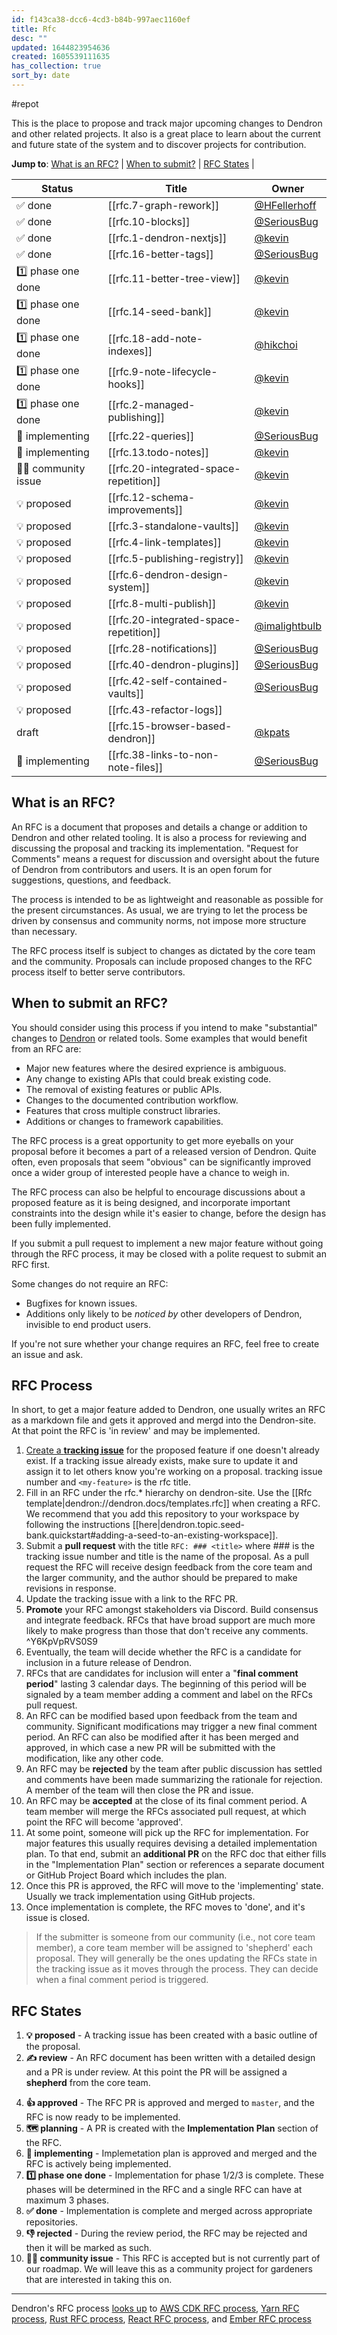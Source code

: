 ```yaml
---
id: f143ca38-dcc6-4cd3-b84b-997aec1160ef
title: Rfc
desc: ""
updated: 1644823954636
created: 1605539111635
has_collection: true
sort_by: date
---
```


#repot

This is the place to propose and track major upcoming changes to Dendron and
other related projects. It also is a great place to learn about the current and
future state of the system and to discover projects for contribution.

[dendron]: https://github.com/dendronhq/dendron

**Jump to**: [What is an RFC?](#what-is-an-rfc) |
[When to submit?](#when-to-submit-an-rfc) | [RFC States](#rfc-states) |

<!--BEGIN_TABLE-->

| Status             | Title                                  | Owner                                            |
| ------------------ | -------------------------------------- | ------------------------------------------------ |
| ✅ done            | [[rfc.7-graph-rework]]                 | [@HFellerhoff](https://github.com/hfellerhoff)   |
| ✅ done            | [[rfc.10-blocks]]                      | [@SeriousBug](https://github.com/SeriousBug)     |
| ✅ done            | [[rfc.1-dendron-nextjs]]               | [@kevin](https://github.com/kevinslin)           |
| ✅ done            | [[rfc.16-better-tags]]                 | [@SeriousBug](https://github.com/SeriousBug)     |
| 1️⃣ phase one done  | [[rfc.11-better-tree-view]]            | [@kevin](https://github.com/kevinslin)           |
| 1️⃣ phase one done  | [[rfc.14-seed-bank]]                   | [@kevin](https://github.com/kevinslin)           |
| 1️⃣ phase one done  | [[rfc.18-add-note-indexes]]            | [@hikchoi](https://github.com/cerebrarium)       |
| 1️⃣ phase one done  | [[rfc.9-note-lifecycle-hooks]]         | [@kevin](https://github.com/kevinslin)           |
| 1️⃣ phase one done  | [[rfc.2-managed-publishing]]           | [@kevin](https://github.com/kevinslin)           |
| 👷 implementing    | [[rfc.22-queries]]                     | [@SeriousBug](https://github.com/SeriousBug)     |
| 👷 implementing    | [[rfc.13.todo-notes]]                  | [@kevin](https://github.com/kevinslin)           |
| 👩‍🌾 community issue | [[rfc.20-integrated-space-repetition]] | [@kevin](https://github.com/kevinslin)           |
| 💡 proposed        | [[rfc.12-schema-improvements]]         | [@kevin](https://github.com/kevinslin)           |
| 💡 proposed        | [[rfc.3-standalone-vaults]]            | [@kevin](https://github.com/kevinslin)           |
| 💡 proposed        | [[rfc.4-link-templates]]               | [@kevin](https://github.com/kevinslin)           |
| 💡 proposed        | [[rfc.5-publishing-registry]]          | [@kevin](https://github.com/kevinslin)           |
| 💡 proposed        | [[rfc.6-dendron-design-system]]        | [@kevin](https://github.com/kevinslin)           |
| 💡 proposed        | [[rfc.8-multi-publish]]                | [@kevin](https://github.com/kevinslin)           |
| 💡 proposed        | [[rfc.20-integrated-space-repetition]] | [@imalightbulb](https://github.com/imalightbulb) |
| 💡 proposed        | [[rfc.28-notifications]]               | [@SeriousBug](https://github.com/SeriousBug)     |
| 💡 proposed        | [[rfc.40-dendron-plugins]]             | [@SeriousBug](https://github.com/SeriousBug)     |
| 💡 proposed        | [[rfc.42-self-contained-vaults]]       | [@SeriousBug](https://github.com/SeriousBug)     |
| 💡 proposed        | [[rfc.43-refactor-logs]]               |                                                  |
| draft              | [[rfc.15-browser-based-dendron]]       | [@kpats](https://github.com/kpathakota)          |
| 👷 implementing    | [[rfc.38-links-to-non-note-files]]     | [@SeriousBug](https://github.com/SeriousBug)     |

## What is an RFC?

An RFC is a document that proposes and details a change or addition to Dendron
and other related tooling. It is also a process for reviewing and discussing the
proposal and tracking its implementation. "Request for Comments" means a request
for discussion and oversight about the future of Dendron from contributors and
users. It is an open forum for suggestions, questions, and feedback.

The process is intended to be as lightweight and reasonable as possible for the
present circumstances. As usual, we are trying to let the process be driven by
consensus and community norms, not impose more structure than necessary.

The RFC process itself is subject to changes as dictated by the core team and
the community. Proposals can include proposed changes to the RFC process itself
to better serve contributors.

## When to submit an RFC?

You should consider using this process if you intend to make "substantial"
changes to [Dendron](https://github.com/dendronhq/dendron) or related tools.
Some examples that would benefit from an RFC are:

-   Major new features where the desired exprience is ambiguous.
-   Any change to existing APIs that could break existing code.
-   The removal of existing features or public APIs.
-   Changes to the documented contribution workflow.
-   Features that cross multiple construct libraries.
-   Additions or changes to framework capabilities.

The RFC process is a great opportunity to get more eyeballs on your proposal
before it becomes a part of a released version of Dendron. Quite often, even
proposals that seem "obvious" can be significantly improved once a wider group
of interested people have a chance to weigh in.

The RFC process can also be helpful to encourage discussions about a proposed
feature as it is being designed, and incorporate important constraints into the
design while it's easier to change, before the design has been fully
implemented.

If you submit a pull request to implement a new major feature without going
through the RFC process, it may be closed with a polite request to submit an RFC
first.

Some changes do not require an RFC:

-   Bugfixes for known issues.
-   Additions only likely to be _noticed by_ other developers of Dendron, invisible
    to end product users.

If you're not sure whether your change requires an RFC, feel free to create an
issue and ask.

## RFC Process

In short, to get a major feature added to Dendron, one usually writes an RFC as
a markdown file and gets it approved and mergd into the Dendron-site. At that
point the RFC is 'in review' and may be implemented.

1. [Create a **tracking issue**](https://github.com/dendronhq/dendron/issues/new?assignees=&labels=&template=work-item.md&title=)
   for the proposed feature if one doesn't already exist. If a tracking issue
   already exists, make sure to update it and assign it to let others know
   you're working on a proposal. tracking issue number and `<my-feature>` is the
   rfc title.
2. Fill in an RFC under the rfc.\* hierarchy on dendron-site.  Use the [[Rfc template|dendron://dendron.docs/templates.rfc]] when creating a RFC. We recommend that you add this repository to your workspace by following the instructions [[here|dendron.topic.seed-bank.quickstart#adding-a-seed-to-an-existing-workspace]].
3. Submit a **pull request** with the title `RFC: ### <title>` where ### is the
   tracking issue number and title is the name of the proposal. As a pull
   request the RFC will receive design feedback from the core team and the
   larger community, and the author should be prepared to make revisions in
   response.
4. Update the tracking issue with a link to the RFC PR.
5. **Promote** your RFC amongst stakeholders via Discord. Build consensus and integrate feedback. RFCs that have broad support are much more likely to make progress than those that don't receive any comments. ^Y6KpVpRVS0S9
6. Eventually, the team will decide whether the RFC is a candidate for inclusion
   in a future release of Dendron.
7. RFCs that are candidates for inclusion will enter a "**final comment
   period**" lasting 3 calendar days. The beginning of this period will be
   signaled by a team member adding a comment and label on the RFCs pull
   request.
8. An RFC can be modified based upon feedback from the team and community.
   Significant modifications may trigger a new final comment period. An RFC can
   also be modified after it has been merged and approved, in which case a new
   PR will be submitted with the modification, like any other code.
9. An RFC may be **rejected** by the team after public discussion has settled
   and comments have been made summarizing the rationale for rejection. A member
   of the team will then close the PR and issue.
10. An RFC may be **accepted** at the close of its final comment period. A team
    member will merge the RFCs associated pull request, at which point the RFC
    will become 'approved'.
11. At some point, someone will pick up the RFC for implementation. For major
    features this usually requires devising a detailed implementation plan. To
    that end, submit an **additional PR** on the RFC doc that either fills in
    the "Implementation Plan" section or references a separate document or
    GitHub Project Board which includes the plan.
12. Once this PR is approved, the RFC will move to the 'implementing' state.
    Usually we track implementation using GitHub projects.
13. Once implementation is complete, the RFC moves to 'done', and it's issue is
    closed.

> If the submitter is someone from our community (i.e., not core team member), a
> core team member will be assigned to 'shepherd' each proposal. They will
> generally be the ones updating the RFCs state in the tracking issue as it
> moves through the process. They can decide when a final comment period is
> triggered.

## RFC States

1. **💡 proposed** - A tracking issue has been created with a basic outline of the proposal.
1. **✍️ review** - An RFC document has been written with a detailed design and a PR is under review. At this point the PR will be assigned a **shepherd** from the core team.
<!-- 3. **⏰ final comments** - The shepherd has approved the RFC PR, and announces
   that the RFC enters a period for final comments before it will be approved
   (~1wk). At this stage, if major issues are raised, the RFC may return to
   **Review**. -->
4. **👍 approved** - The RFC PR is approved and merged to `master`, and the RFC
   is now ready to be implemented.
5. **🗺️ planning** - A PR is created with the **Implementation Plan** section of
   the RFC.
6. **👷 implementing** - Implemetation plan is approved and merged and the RFC
   is actively being implemented.
7. **1️⃣ phase one done** - Implementation for phase 1/2/3 is complete. These phases will be determined in the RFC and a single RFC can have at maximum 3 phases.
8. **✅ done** - Implementation is complete and merged across appropriate
   repositories.
9. **👎 rejected** - During the review period, the RFC may be rejected and then
   it will be marked as such.
1. **👩‍🌾 community issue** - This RFC is accepted but is not currently part of our roadmap. We will leave this as a community project for gardeners that are interested in taking this on. 

---

Dendron's RFC process
[looks up](https://handbook.dendron.so/notes/b89ba854-72fb-4ebc-a8a0-55960b89e9dc.html#lookup)
to [AWS CDK RFC process], [Yarn RFC process], [Rust RFC process], [React RFC
process], and [Ember RFC process]

[aws cdk rfc process]: https://github.com/aws/aws-cdk-rfcs
[yarn rfc process]: https://github.com/yarnpkg/rfcs
[rust rfc process]: https://github.com/rust-lang/rfcs
[react rfc process]: https://github.com/reactjs/rfcs
[ember rfc process]: https://github.com/emberjs/rfcs
